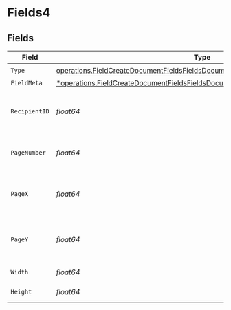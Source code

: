 # Fields4


## Fields

| Field                                                                                                                                                                                | Type                                                                                                                                                                                 | Required                                                                                                                                                                             | Description                                                                                                                                                                          |
| ------------------------------------------------------------------------------------------------------------------------------------------------------------------------------------ | ------------------------------------------------------------------------------------------------------------------------------------------------------------------------------------ | ------------------------------------------------------------------------------------------------------------------------------------------------------------------------------------ | ------------------------------------------------------------------------------------------------------------------------------------------------------------------------------------ |
| `Type`                                                                                                                                                                               | [operations.FieldCreateDocumentFieldsFieldsDocumentsFieldsRequestRequestBody4Type](../../models/operations/fieldcreatedocumentfieldsfieldsdocumentsfieldsrequestrequestbody4type.md) | :heavy_check_mark:                                                                                                                                                                   | N/A                                                                                                                                                                                  |
| `FieldMeta`                                                                                                                                                                          | [*operations.FieldCreateDocumentFieldsFieldsDocumentsFieldsFieldMeta](../../models/operations/fieldcreatedocumentfieldsfieldsdocumentsfieldsfieldmeta.md)                            | :heavy_minus_sign:                                                                                                                                                                   | N/A                                                                                                                                                                                  |
| `RecipientID`                                                                                                                                                                        | *float64*                                                                                                                                                                            | :heavy_check_mark:                                                                                                                                                                   | The ID of the recipient to create the field for.                                                                                                                                     |
| `PageNumber`                                                                                                                                                                         | *float64*                                                                                                                                                                            | :heavy_check_mark:                                                                                                                                                                   | The page number the field will be on.                                                                                                                                                |
| `PageX`                                                                                                                                                                              | *float64*                                                                                                                                                                            | :heavy_check_mark:                                                                                                                                                                   | The X coordinate of where the field will be placed.                                                                                                                                  |
| `PageY`                                                                                                                                                                              | *float64*                                                                                                                                                                            | :heavy_check_mark:                                                                                                                                                                   | The Y coordinate of where the field will be placed.                                                                                                                                  |
| `Width`                                                                                                                                                                              | *float64*                                                                                                                                                                            | :heavy_check_mark:                                                                                                                                                                   | The width of the field.                                                                                                                                                              |
| `Height`                                                                                                                                                                             | *float64*                                                                                                                                                                            | :heavy_check_mark:                                                                                                                                                                   | The height of the field.                                                                                                                                                             |